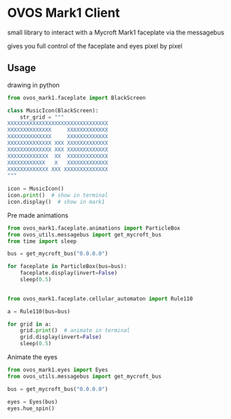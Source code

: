 # OVOS Mark1 Client

small library to interact with a Mycroft Mark1 faceplate via the messagebus

gives you full control of the faceplate and eyes pixel by pixel

## Usage

drawing in python

```python
from ovos_mark1.faceplate import BlackScreen

class MusicIcon(BlackScreen):
    str_grid = """
XXXXXXXXXXXXXXXXXXXXXXXXXXXXXXXX
XXXXXXXXXXXXXX     XXXXXXXXXXXXX
XXXXXXXXXXXXXX     XXXXXXXXXXXXX
XXXXXXXXXXXXXX XXX XXXXXXXXXXXXX
XXXXXXXXXXXXXX XXX XXXXXXXXXXXXX
XXXXXXXXXXXXX  XX  XXXXXXXXXXXXX
XXXXXXXXXXXX   X   XXXXXXXXXXXXX
XXXXXXXXXXXXX XXX XXXXXXXXXXXXXX
"""
    
icon = MusicIcon()
icon.print()  # show in terminal
icon.display()  # show in mark1
```

Pre made animations

```python
from ovos_mark1.faceplate.animations import ParticleBox
from ovos_utils.messagebus import get_mycroft_bus
from time import sleep

bus = get_mycroft_bus("0.0.0.0")

for faceplate in ParticleBox(bus=bus):
    faceplate.display(invert=False)
    sleep(0.5)

    
from ovos_mark1.faceplate.cellular_automaton import Rule110

a = Rule110(bus=bus)

for grid in a:
    grid.print()  # animate in terminal
    grid.display(invert=False)
    sleep(0.5)
```

Animate the eyes

```python
from ovos_mark1.eyes import Eyes
from ovos_utils.messagebus import get_mycroft_bus

bus = get_mycroft_bus("0.0.0.0")

eyes = Eyes(bus)
eyes.hue_spin()
```